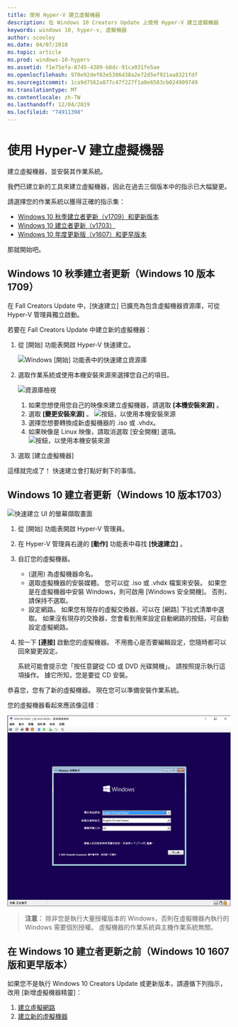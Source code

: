 ```yaml
---
title: 使用 Hyper-V 建立虛擬機器
description: 在 Windows 10 Creators Update 上使用 Hyper-V 建立虛擬機器
keywords: windows 10, hyper-v, 虛擬機器
author: scooley
ms.date: 04/07/2018
ms.topic: article
ms.prod: windows-10-hyperv
ms.assetid: f1e75efa-8745-4389-b8dc-91ca931fe5ae
ms.openlocfilehash: 970e92def02e5386d38a2e72d5ef921aa8321fdf
ms.sourcegitcommit: 1ca9d7562a877c47f227f1a8e6583cb024909749
ms.translationtype: MT
ms.contentlocale: zh-TW
ms.lasthandoff: 12/04/2019
ms.locfileid: "74911398"
---
```

# <a name="create-a-virtual-machine-with-hyper-v"></a>使用 Hyper-V 建立虛擬機器

建立虛擬機器，並安裝其作業系統。

我們已建立新的工具來建立虛擬機器，因此在過去三個版本中的指示已大幅變更。

請選擇您的作業系統以獲得正確的指示集：

* [Windows 10 秋季建立者更新（v1709）和更新版本](quick-create-virtual-machine.md#windows-10-fall-creators-update-windows-10-version-1709)
* [Windows 10 建立者更新（v1703）](quick-create-virtual-machine.md#windows-10-creators-update-windows-10-version-1703)
* [Windows 10 年度更新版（v1607）和更早版本](quick-create-virtual-machine.md#before-windows-10-creators-update-windows-10-version-1607-and-earlier)

那就開始吧。

## <a name="windows-10-fall-creators-update-windows-10-version-1709"></a>Windows 10 秋季建立者更新（Windows 10 版本1709）

在 Fall Creators Update 中，[快速建立] 已擴充為包含虛擬機器資源庫，可從 Hyper-V 管理員獨立啟動。

若要在 Fall Creators Update 中建立新的虛擬機器：

1. 從 [開始] 功能表開啟 Hyper-V 快速建立。

    ![Windows [開始] 功能表中的快速建立資源庫](media/quick-create-start-menu.png)

1. 選取作業系統或使用本機安裝來源來選擇您自己的項目。

    ![資源庫檢視](media/vmgallery.png)

    1. 如果您想使用您自己的映像來建立虛擬機器，請選取 **\[本機安裝來源\]** 。
    1. 選取 **\[變更安裝來源\]** 。
      ![ 按鈕，以使用本機安裝來源](media/change-source.png)
    1. 選擇您想要轉換成新虛擬機器的 .iso 或 .vhdx。
    1. 如果映像是 Linux 映像，請取消選取 \[安全開機\] 選項。
      ![ 按鈕，以使用本機安裝來源](media/toggle-secure-boot.png)

1. 選取 \[建立虛擬機器\]

這樣就完成了！  快速建立會打點好剩下的事情。

## <a name="windows-10-creators-update-windows-10-version-1703"></a>Windows 10 建立者更新（Windows 10 版本1703）

![快速建立 UI 的螢幕擷取畫面](media/quickcreatesteps_inked.jpg)

1. 從 [開始] 功能表開啟 Hyper-V 管理員。

1. 在 Hyper-V 管理員右邊的 **\[動作\]** 功能表中尋找 **\[快速建立\]** 。

1. 自訂您的虛擬機器。

    * (選用) 為虛擬機器命名。
    * 選取虛擬機器的安裝媒體。 您可以從 .iso 或 .vhdx 檔案來安裝。
    如果您是在虛擬機器中安裝 Windows，則可啟用 \[Windows 安全開機\]。 否則，請保持不選取。
    * 設定網路。
    如果您有現存的虛擬交換器，可以在 \[網路\] 下拉式清單中選取。 如果沒有現存的交換器，您會看到用來設定自動網路的按鈕，可自動設定虛擬網路。

1. 按一下 **\[連接\]** 啟動您的虛擬機器。 不用擔心是否要編輯設定，您隨時都可以回來變更設定。

    系統可能會提示您「按任意鍵從 CD 或 DVD 光碟開機」。 請按照提示執行這項操作。  據它所知，您是要從 CD 安裝。

恭喜您，您有了新的虛擬機器。  現在您可以準備安裝作業系統。

您的虛擬機器看起來應該像這樣︰

![虛擬機器開始畫面](media/OSDeploy_upd.png)

> **注意︰** 除非您是執行大量授權版本的 Windows，否則在虛擬機器內執行的 Windows 需要個別授權。 虛擬機器的作業系統與主機作業系統無關。

## <a name="before-windows-10-creators-update-windows-10-version-1607-and-earlier"></a>在 Windows 10 建立者更新之前（Windows 10 1607 版和更早版本）

如果您不是執行 Windows 10 Creators Update 或更新版本，請遵循下列指示，改用 \[新增虛擬機器精靈\]：

1. [建立虛擬網路](connect-to-network.md)
1. [建立新的虛擬機器](create-virtual-machine.md)
